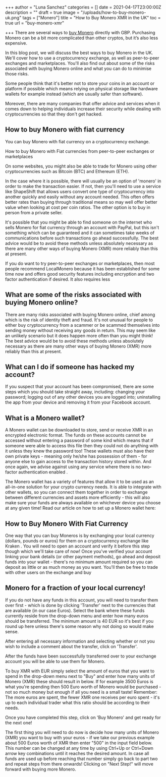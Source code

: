 +++
author = "Luna Sanchez"
categories = []
date = 2021-04-17T23:00:00Z
description = ""
draft = true
image = "/uploads/how-to-buy-monero-uk.png"
tags = ["Monero"]
title = "How to Buy Monero XMR in the UK"
toc = true
url = "buy-monero-xmr"

+++
There are several ways to [buy Monero](buy-monero-xmr) directly with GBP.  Purchasing Monero can be a bit more complicated than other cryptos, but it’s also less expensive.

In this blog post, we will discuss the best ways to buy Monero in the UK. We'll cover how to use a cryptocurrency exchange, as well as peer-to-peer exchanges and marketplaces. You'll also find out about some of the risks associated with buying Monero online and what you can do to minimise those risks.

Some people think that it's better not to store your coins in an account or platform if possible which means relying on physical storage like hardware wallets for example instead (which are usually safer than software).

Moreover, there are many companies that offer advice and services when it comes down to helping individuals increase their security while dealing with cryptocurrencies so  that they don't get hacked.

## How to buy Monero with fiat currency

You can buy Monero with fiat currency on a cryptocurrency exchange.

How to buy Monero with Fiat currencies from peer-to-peer exchanges or marketplaces

On some websites, you might also be able to trade for Monero using other cryptocurrencies such as Bitcoin (BTC) and Ethereum (ETH).

In the case where it is possible, there will usually be an option of 'monero' in order to make the transaction easier. If not, then you'll need to use a service like ShapeShift that allows users convert one type of cryptocurrency into another quickly and easily without any account needed. This often offers better rates than buying through traditional means so may well offer better value when looking at cost per coin ratios. The  other option is to buy in person from a private seller.

It's possible that you might be able to find someone on the internet who sells Monero for fiat currency through an account with PayPal, but this isn't something which can be guaranteed and it can sometimes take weeks of communications before such transactions go ahead successfully. The best advice would be to avoid these methods unless absolutely necessary as there are many other ways of buying Monero (XMR) more reliably than this at present.

If you do want to try peer-to-peer exchanges or marketplaces, then most people recommend LocalMonero because it has been established for some time now and offers good security features including encryption and two factor authentication if desired. It also requires less

## What are some of the risks associated with buying Monero online?

There are many risks associated with buying Monero online, chief among which is the risk of identity theft and fraud. It's not unusual for people to either buy cryptocurrency from a scammer or be scammed themselves into sending money without receiving any goods in return. This may seem like an unlikely scenario but it does happen more often than you might think! The best advice would be to avoid these methods unless absolutely necessary as there are many other ways of buying Monero (XMR) more reliably than this at present.

## What can I do if someone has hacked my account?

If you suspect that your account has been compromised, there are some steps which you should take straight away, including: changing your password; logging out  of any other devices you are logged into; uninstalling the app from your device and removing it from your Facebook account.

## What is a Monero wallet?

A Monero wallet can be downloaded to store, send or receive XMR in an encrypted electronic format. The funds on these accounts cannot be accessed without entering a password of some kind which means that if someone were able to access this file then they could not do anything with it unless they knew the password too! These wallets must also have their own private keys - meaning only he/she has possession of them - for anyone else to gain access to the transaction history stored within. And once again, we advise against using any service where there is no two-factor authentication enabled .

The Monero wallet has a variety of features that allow it to be used as an all-in-one solution for your crypto currency needs. It is able to integrate with other wallets, so you can connect them together in order to exchange between different currencies and assets more efficiently - this will also make sure your funds are always available on whichever device you choose at any given time! Read our article on how to set up a Monero wallet here:

## How to Buy Monero With Fiat Currency

One way that you can buy Moneros is by exchanging your local currency (dollars, pounds or euros) for them on a cryptocurrency exchange like Kraken . You will need to open an account and verify it before this step though which we'll take care of now!   Once you've verified your account linking your bank details (or other payment methods), go ahead and deposit funds into your wallet - there's no minimum amount required so  you can deposit as little or as much money as you want. You'll then be free to trade with other users on the exchange and buy

## Monero for a fraction of your local currency!

If you do not have any funds in this account, you will need to transfer them over first - which is done by clicking 'Transfer' next to the currencies that are available (in our case Euros). Select the bank where these funds currently reside from the drop-down menu and enter how many euros should be transferred. The minimum amount is 40 EUR so it's best if you round up here unless there's some reason why not doing so would make sense.

After entering all necessary information and selecting whether or not you wish to include a comment about  the transfer, click on 'Transfer'.

After the funds have been successfully transferred over to your exchange account you will be able to use them for Monero.

To buy XMR with EUR simply select the amount of euros that you want to spend in the drop-down menu next to "Buy" and enter how many units of Monero (XMR) these should result in below. If for example 3500 Euros is what you're spending then 500 Euro worth of Monero would be purchased - not so much money but enough if all you need is a small taste! Remember: The more euros are spent, the fewer XMR one receives per euro spent - it's up to each individual trader what this ratio should be according to  their needs.

Once you have completed this step, click on 'Buy Monero' and get ready for the next one!

The first thing you will need to do now is decide how many units of Monero (XMR) you want to buy with your euros - if we take our previous example about 500 Euros worth of XMR then enter "500" in the input field below. This number can be changed at any time by using Ctrl+Up or Ctrl+Down arrow key combinations until it reaches the desired amount. In case all funds are used up before reaching that number simply go back to part two and repeat steps from there onwards! Clicking on "Next Step!" will move forward with buying more Monero.